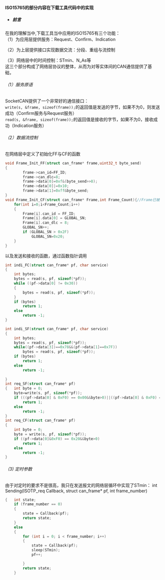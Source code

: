 #### ISO15765的部分内容在下载工具代码中的实现

* ##### 前言

在我的理解当中,下载工具当中应用的ISO15765有三个功能：  
（1）为应用层提供服务：Request、Confirm、Indication

（2）为上层提供接口实现数据交流：分段、重组与流控制

（3）网络层中的时间控制：STmin、N\_As等  
这三个部分构成了网络层协议的整体，从而为对等实体间的CAN通信提供了基础，

###### （1）服务原语

SocketCAN提供了一个非常好的通信接口：  
`write(s, &frame, sizeof(frame));`的返回值是发送的字节，如果不为0，则发送成功（Confirm服务与Request服务）  
`read(s, &frame, sizeof(frame));`的返回值是接收的字节，如果不为0，接收成功（Indication服务）

###### （2）数据流控制

在网络层中定义了初始化FF与CF的函数

```c
void Frame_Init_FF(struct can_frame* frame,uint32_t byte_send)
{
        frame->can_id=FF_ID;
        frame->can_dlc=8;
        frame->data[0]=0xf&(byte_send>>8);
        frame->data[0]|=0x10;
        frame->data[1]=0xff&byte_send;
}
void Frame_Init_CF(struct can_frame* Frame,int Frame_Count){//Frame已被分配内存
    for(int i=0;i<Frame_Count;i++)
    {
        Frame[i].can_id = FF_ID;
        Frame[i].data[0] = GLOBAL_SN;
        Frame[i].can_dlc = 8;
        GLOBAL_SN++;
        if (GLOBAL_SN > 0x2F)
            GLOBAL_SN=0x20;
    }
}
```
以及发送和接收的函数，通过函数指针调用
```c
int indi_FC(struct can_frame* pf, char service)
{	
	int bytes;
	bytes = read(s, pf, sizeof(*pf));
	while ((pf->data[0] != 0x30))
	{
		bytes = read(s, pf, sizeof(*pf)); 
	}
	if (bytes)
		return 1;
	else
		return -1;
}

int indi_SF(struct can_frame* pf, char service)
{
	int bytes;
	bytes = read(s, pf, sizeof(*pf));
	while((pf->data[3])==0x78&&(pf->data[1]==0x7F))
		bytes = read(s, pf, sizeof(*pf));
	if (bytes)
		return 1;
	else 
		return -1;
		
}
int req_SF(struct can_frame* pf)
{	int byte = 0;
	byte=write(s, pf, sizeof(*pf));
	if (((pf->data[0] & 0xF0) == 0x00&&byte>0)||((pf->data[0] & 0xF0) == 0x10&&byte>0))
		return 1;
	else 
		return -1;
}	
int req_CF(struct can_frame* pf)
{
	int byte = 0;
	byte = write(s, pf, sizeof(*pf));
	if ((pf->data[0]&0xF0) == 0x20&&byte>0)
		return 1;
	else 
		return -1;
}
```
###### （3) 定时参数
由于对定时的要求不是很高，我只在发送报文的网络层循环中实现了STmin：
int Sending(ISOTP_req Callback, struct can_frame* pf, int frame_number)
```c
{	int state;
	if (frame_number == 0)
	{
		state = Callback(pf);
		return state;
	}
	else
	{
		for (int i = 0; i < frame_number; i++)
		{
			state = Callback(pf);
			sleep(STmin);
			pf++;

		}
		return state;
	}

```



